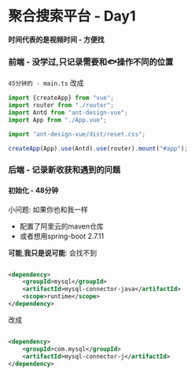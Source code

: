# 聚合搜索平台 - Day1

**时间代表的是视频时间 - 方便找**

### 前端 - 没学过,只记录需要和🐟操作不同的位置

`45分钟的 - main.ts`
改成

```ts
import {createApp} from "vue";
import router from "./router";
import Antd from "ant-design-vue";
import App from "./App.vue";

import "ant-design-vue/dist/reset.css";

createApp(App).use(Antd).use(router).mount("#app");
```

### 后端 - 记录新收获和遇到的问题

#### 初始化 - 48分钟

小问题:
如果你也和我一样

- 配置了阿里云的maven仓库
- 或者想用spring-boot 2.7.11

**可能**,**我只是说可能**: 会找不到

```xml

<dependency>
    <groupId>mysql</groupId>
    <artifactId>mysql-connector-java</artifactId>
    <scope>runtime</scope>
</dependency>
```

改成

```xml

<dependency>
    <groupId>com.mysql</groupId>
    <artifactId>mysql-connector-j</artifactId>
</dependency>
```